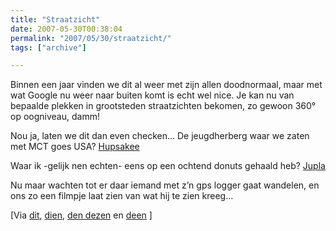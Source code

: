 ```yaml
---
title: "Straatzicht"
date: 2007-05-30T00:38:04
permalink: "2007/05/30/straatzicht/"
tags: ["archive"]

---
```

Binnen een jaar vinden we dit al weer met zijn allen doodnormaal, maar met wat Google nu weer naar buiten komt is echt wel nice. Je kan nu van bepaalde plekken in grootsteden straatzichten bekomen, zo gewoon 360° op oogniveau, damm!

Nou ja, laten we dit dan even checken… De jeugdherberg waar we zaten met MCT goes USA? [Hupsakee](http://www.google.com/maps?q=New+York,+NY&hl=en&layer=tc&ie=UTF8&ll=40.806761,-73.964596&spn=0.016047,0.039525&z=15&om=0&cbll=40.798583,-73.967059&cbp=1,98.0565916398714,0.5,0 "http://www.google.com/maps?q=New+York,+NY&hl=en&layer=tc&ie=UTF8&ll=40.806761,-73.964596&spn=0.016047,0.039525&z=15&om=0&cbll=40.798583,-73.967059&cbp=1,98.0565916398714,0.5,0")

Waar ik -gelijk nen echten- eens op een ochtend donuts gehaald heb? [Jupla](http://www.google.com/maps?q=New+York,+NY&hl=en&layer=tc&ie=UTF8&om=0&cbll=40.800019,-73.966018&cbp=1,88.3170819935693,0.595016077170418,1&ll=40.804113,-73.967621&spn=0.008024,0.026801&z=16 "http://www.google.com/maps?q=New+York,+NY&hl=en&layer=tc&ie=UTF8&om=0&cbll=40.800019,-73.966018&cbp=1,88.3170819935693,0.595016077170418,1&ll=40.804113,-73.967621&spn=0.008024,0.026801&z=16")

Nu maar wachten tot er daar iemand met z’n gps logger gaat wandelen, en ons zo een filmpje laat zien van wat hij te zien kreeg…

\[Via [dit](http://blog.outer-court.com/archive/2007-05-29-n38.html "http://blog.outer-court.com/archive/2007-05-29-n38.html"), [dien](http://feeds.feedburner.com/~r/readwriteweb/~3/120577614/google_street_view_maps.php "http://feeds.feedburner.com/~r/readwriteweb/~3/120577614/google_street_view_maps.php"), [den dezen](http://feeds.feedburner.com/~r/Techcrunch/~3/120568175/ "http://feeds.feedburner.com/~r/Techcrunch/~3/120568175/") en [deen](http://www.onflex.org/ted/2007/05/google-maps-street-view-flash-player.php "http://www.onflex.org/ted/2007/05/google-maps-street-view-flash-player.php") \]
